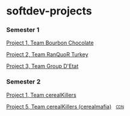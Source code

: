 # softdev-projects

### Semester 1
[Project 1, Team Bourbon Chocolate](https://github.com/dkeriazisStuy/Bourbon-Chocolate_Blog)

[Project 2, Team RanQuoR Turkey](https://github.com/ryan-aday/RanQuoR-Turkey--adayR-mohriC-ngR-zhouQ)

[Project 3, Team Group D'Etat](https://github.com/rachel-ng/group-d-etat)

### Semester 2 
[Project 1, Team cerealKillers](https://github.com/ibelkebir/GV-data-visualization)

[Project 5, Team cerealKillers (cerealmafia)](https://github.com/tfabiha/Softdev-Semester-2-Final-Project) &nbsp; <sub><sup>[CDN](https://github.com/tfabiha/unstablepics)
</sup></sub>
